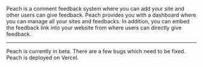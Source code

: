 Peach is a comment feedback system where you can add your site and other users can give feedback. Peach provides you with a dashboard where you can manage all your sites and feedbacks. In addition, you can embed the feedback link into your website from where users can directly give feedback.

---

Peach is currently in beta. There are a few bugs which need to be fixed. Peach is deployed on Vercel.
